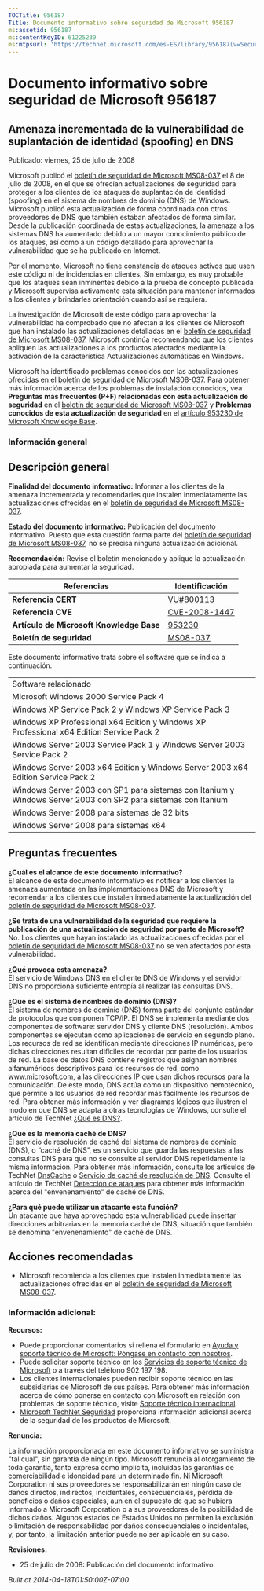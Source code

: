 ```yaml
---
TOCTitle: 956187
Title: Documento informativo sobre seguridad de Microsoft 956187
ms:assetid: 956187
ms:contentKeyID: 61225239
ms:mtpsurl: 'https://technet.microsoft.com/es-ES/library/956187(v=Security.10)'
---
```



Documento informativo sobre seguridad de Microsoft 956187
=========================================================

Amenaza incrementada de la vulnerabilidad de suplantación de identidad (spoofing) en DNS
----------------------------------------------------------------------------------------

Publicado: viernes, 25 de julio de 2008

Microsoft publicó el [boletín de seguridad de Microsoft MS08-037](http://technet.microsoft.com/security/bulletin/ms08-037) el 8 de julio de 2008, en el que se ofrecían actualizaciones de seguridad para proteger a los clientes de los ataques de suplantación de identidad (spoofing) en el sistema de nombres de dominio (DNS) de Windows. Microsoft publicó esta actualización de forma coordinada con otros proveedores de DNS que también estaban afectados de forma similar. Desde la publicación coordinada de estas actualizaciones, la amenaza a los sistemas DNS ha aumentado debido a un mayor conocimiento público de los ataques, así como a un código detallado para aprovechar la vulnerabilidad que se ha publicado en Internet.

Por el momento, Microsoft no tiene constancia de ataques activos que usen este código ni de incidencias en clientes. Sin embargo, es muy probable que los ataques sean inminentes debido a la prueba de concepto publicada y Microsoft supervisa activamente esta situación para mantener informados a los clientes y brindarles orientación cuando así se requiera.

La investigación de Microsoft de este código para aprovechar la vulnerabilidad ha comprobado que no afectan a los clientes de Microsoft que han instalado las actualizaciones detalladas en el [boletín de seguridad de Microsoft MS08-037](http://technet.microsoft.com/security/bulletin/ms08-037). Microsoft continúa recomendando que los clientes apliquen las actualizaciones a los productos afectados mediante la activación de la característica Actualizaciones automáticas en Windows.

Microsoft ha identificado problemas conocidos con las actualizaciones ofrecidas en el [boletín de seguridad de Microsoft MS08-037](http://technet.microsoft.com/security/bulletin/ms08-037). Para obtener más información acerca de los problemas de instalación conocidos, vea **Preguntas más frecuentes (P+F) relacionadas con esta actualización de seguridad** en el [boletín de seguridad de Microsoft MS08-037](http://technet.microsoft.com/security/bulletin/ms08-037) y **Problemas conocidos de esta actualización de seguridad** en el [artículo 953230 de Microsoft Knowledge Base](http://support.microsoft.com/kb/953230).

### Información general

Descripción general
-------------------

**Finalidad del documento informativo:** Informar a los clientes de la amenaza incrementada y recomendarles que instalen inmediatamente las actualizaciones ofrecidas en el [boletín de seguridad de Microsoft MS08-037](http://technet.microsoft.com/security/bulletin/ms08-037).

**Estado del documento informativo:** Publicación del documento informativo. Puesto que esta cuestión forma parte del [boletín de seguridad de Microsoft MS08-037](http://technet.microsoft.com/security/bulletin/ms08-037), no se precisa ninguna actualización adicional.

**Recomendación:** Revise el boletín mencionado y aplique la actualización apropiada para aumentar la seguridad.

| Referencias                              | Identificación                                                                   |
|------------------------------------------|----------------------------------------------------------------------------------|
| **Referencia CERT**                      | [VU\#800113](http://www.kb.cert.org/vuls/id/800113)                              |
| **Referencia CVE**                       | [CVE-2008-1447](http://www.cve.mitre.org/cgi-bin/cvename.cgi?name=cve-2008-1447) |
| **Artículo de Microsoft Knowledge Base** | [953230](http://support.microsoft.com/kb/953230)                                 |
| **Boletín de seguridad**                 | [MS08-037](http://technet.microsoft.com/security/bulletin/ms08-037)              |

Este documento informativo trata sobre el software que se indica a continuación.

|                                                                                                               |
|---------------------------------------------------------------------------------------------------------------|
| Software relacionado                                                                                          |
| Microsoft Windows 2000 Service Pack 4                                                                         |
| Windows XP Service Pack 2 y Windows XP Service Pack 3                                                         |
| Windows XP Professional x64 Edition y Windows XP Professional x64 Edition Service Pack 2                      |
| Windows Server 2003 Service Pack 1 y Windows Server 2003 Service Pack 2                                       |
| Windows Server 2003 x64 Edition y Windows Server 2003 x64 Edition Service Pack 2                              |
| Windows Server 2003 con SP1 para sistemas con Itanium y Windows Server 2003 con SP2 para sistemas con Itanium |
| Windows Server 2008 para sistemas de 32 bits                                                                  |
| Windows Server 2008 para sistemas x64                                                                         |

Preguntas frecuentes
--------------------

**¿Cuál es el alcance de este documento informativo?**  
El alcance de este documento informativo es notificar a los clientes la amenaza aumentada en las implementaciones DNS de Microsoft y recomendar a los clientes que instalen inmediatamente la actualización del [boletín de seguridad de Microsoft MS08-037](http://technet.microsoft.com/security/bulletin/ms08-037).

**¿Se trata de una vulnerabilidad de la seguridad que requiere la publicación de una actualización de seguridad por parte de Microsoft?**  
No. Los clientes que hayan instalado las actualizaciones ofrecidas por el [boletín de seguridad de Microsoft MS08-037](http://technet.microsoft.com/security/bulletin/ms08-037) no se ven afectados por esta vulnerabilidad.

**¿Qué provoca esta amenaza?**  
El servicio de Windows DNS en el cliente DNS de Windows y el servidor DNS no proporciona suficiente entropía al realizar las consultas DNS.

**¿Qué es el sistema de nombres de dominio (DNS)?**  
El sistema de nombres de dominio (DNS) forma parte del conjunto estándar de protocolos que componen TCP/IP. El DNS se implementa mediante dos componentes de software: servidor DNS y cliente DNS (resolución). Ambos componentes se ejecutan como aplicaciones de servicio en segundo plano. Los recursos de red se identifican mediante direcciones IP numéricas, pero dichas direcciones resultan difíciles de recordar por parte de los usuarios de red. La base de datos DNS contiene registros que asignan nombres alfanuméricos descriptivos para los recursos de red, como www.microsoft.com, a las direcciones IP que usan dichos recursos para la comunicación. De este modo, DNS actúa como un dispositivo nemotécnico, que permite a los usuarios de red recordar más fácilmente los recursos de red. Para obtener más información y ver diagramas lógicos que ilustren el modo en que DNS se adapta a otras tecnologías de Windows, consulte el artículo de TechNet [¿Qué es DNS?](http://technet2.microsoft.com/windowsserver/en/library/ff937311-03ce-4d04-b72c-b39c4d51cb361033.mspx).

**¿Qué es la memoria caché de DNS?**  
El servicio de resolución de caché del sistema de nombres de dominio (DNS), o “caché de DNS”, es un servicio que guarda las respuestas a las consultas DNS para que no se consulte al servidor DNS repetidamente la misma información. Para obtener más información, consulte los artículos de TechNet [DnsCache](http://www.microsoft.com/technet/prodtechnol/windows2000serv/reskit/regentry/30643.mspx?mfr=true) o [Servicio de caché de resolución de DNS](http://www.microsoft.com/technet/prodtechnol/windows2000serv/reskit/cnet/cnbc_imp_qxht.mspx?mfr=true). Consulte el artículo de TechNet [Detección de ataques](http://www.microsoft.com/technet/isa/2004/help/fw_alertattack.mspx?mfr=true) para obtener más información acerca del "envenenamiento" de caché de DNS.

**¿Para qué puede utilizar un atacante esta función?**  
Un atacante que haya aprovechado esta vulnerabilidad puede insertar direcciones arbitrarias en la memoria caché de DNS, situación que también se denomina "envenenamiento" de caché de DNS.

Acciones recomendadas
---------------------

-   Microsoft recomienda a los clientes que instalen inmediatamente las actualizaciones ofrecidas en el [boletín de seguridad de Microsoft MS08-037](http://technet.microsoft.com/security/bulletin/ms08-037).

### Información adicional:

**Recursos:**

-   Puede proporcionar comentarios si rellena el formulario en [Ayuda y soporte técnico de Microsoft: Póngase en contacto con nosotros](https://support.microsoft.com/common/survey.aspx?scid=sw;en;1257&amp;showpage=1&amp;ws=technet&amp;sd=tech).
-   Puede solicitar soporte técnico en los [Servicios de soporte técnico de Microsoft](http://support.microsoft.com/default.aspx?scid=fh;es-es;incidentsubmit) o a través del teléfono 902 197 198.
-   Los clientes internacionales pueden recibir soporte técnico en las subsidiarias de Microsoft de sus países. Para obtener más información acerca de cómo ponerse en contacto con Microsoft en relación con problemas de soporte técnico, visite [Soporte técnico internacional](http://go.microsoft.com/fwlink/?linkid=21155).
-   [Microsoft TechNet Seguridad](http://www.microsoft.com/spain/technet/security/default.mspx) proporciona información adicional acerca de la seguridad de los productos de Microsoft.

**Renuncia:**

La información proporcionada en este documento informativo se suministra "tal cual", sin garantía de ningún tipo. Microsoft renuncia al otorgamiento de toda garantía, tanto expresa como implícita, incluidas las garantías de comerciabilidad e idoneidad para un determinado fin. Ni Microsoft Corporation ni sus proveedores se responsabilizarán en ningún caso de daños directos, indirectos, incidentales, consecuenciales, pérdida de beneficios o daños especiales, aun en el supuesto de que se hubiera informado a Microsoft Corporation o a sus proveedores de la posibilidad de dichos daños. Algunos estados de Estados Unidos no permiten la exclusión o limitación de responsabilidad por daños consecuenciales o incidentales, y, por tanto, la limitación anterior puede no ser aplicable en su caso.

**Revisiones:**

-   25 de julio de 2008: Publicación del documento informativo.

*Built at 2014-04-18T01:50:00Z-07:00*
